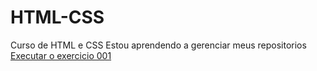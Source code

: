 # HTML-CSS
Curso de HTML e CSS
Estou aprendendo a  gerenciar meus repositorios
<a href="https://mateuosvp.github.io/HTML-CSS/EXERCICIOS/ex001/index.html">Executar o exercicio 001</a>